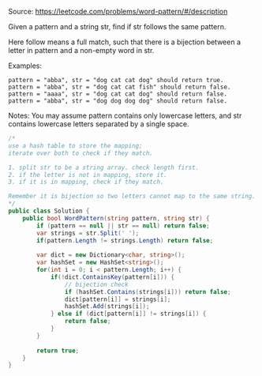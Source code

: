Source: https://leetcode.com/problems/word-pattern/#/description

Given a pattern and a string str, find if str follows the same pattern.

Here follow means a full match, such that there is a bijection between a letter in pattern and a non-empty word in str.

Examples:
```
pattern = "abba", str = "dog cat cat dog" should return true.
pattern = "abba", str = "dog cat cat fish" should return false.
pattern = "aaaa", str = "dog cat cat dog" should return false.
pattern = "abba", str = "dog dog dog dog" should return false.
```
Notes:
You may assume pattern contains only lowercase letters, and str contains lowercase letters separated by a single space.

```c#
/*
use a hash table to store the mapping;
iterate over both to check if they match.

1. split str to be a string array. check length first.
2. if the letter is not in mapping, store it.
3. if it is in mapping, check if they match.

Remember it is bijection so two letters cannot map to the same string.
*/
public class Solution {
    public bool WordPattern(string pattern, string str) {
        if (pattern == null || str == null) return false;        
        var strings = str.Split(' ');
        if(pattern.Length != strings.Length) return false;
        
        var dict = new Dictionary<char, string>();
        var hashSet = new HashSet<string>();
        for(int i = 0; i < pattern.Length; i++) {
            if(!dict.ContainsKey(pattern[i])) {
                // bijection check
                if (hashSet.Contains(strings[i])) return false;
                dict[pattern[i]] = strings[i];
                hashSet.Add(strings[i]);
            } else if (dict[pattern[i]] != strings[i]) {
                return false;
            }
        }
        
        return true;
    }
}
```
